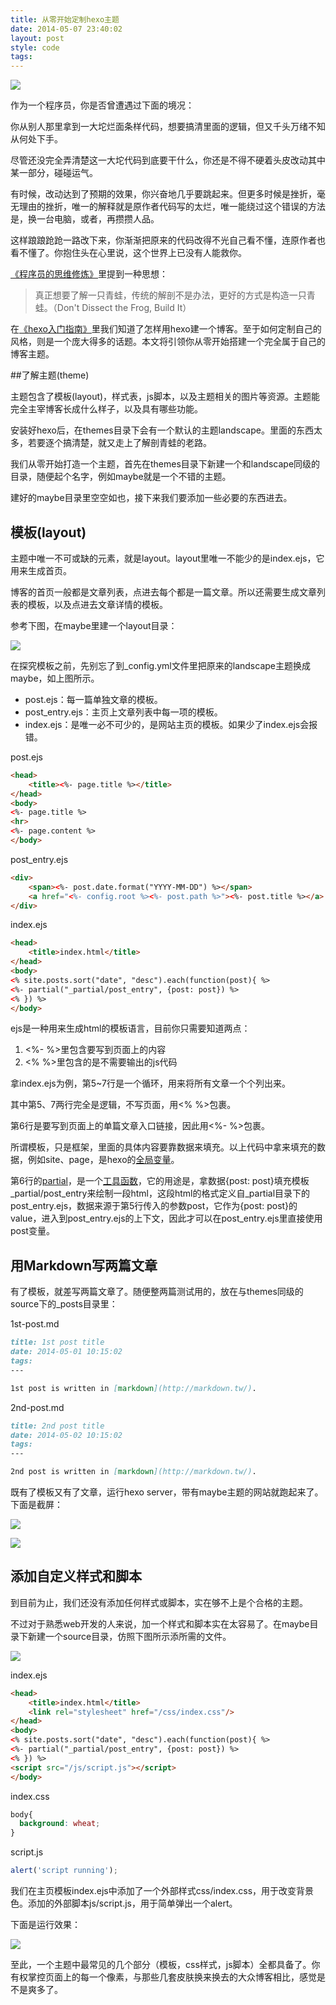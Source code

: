 ```yaml
---
title: 从零开始定制hexo主题
date: 2014-05-07 23:40:02
layout: post
style: code
tags:
---
```


![](/img/2014/hexo-theme-from-scratch_tower-of-babel.jpg)

作为一个程序员，你是否曾遭遇过下面的境况：

你从别人那里拿到一大坨烂面条样代码，想要搞清里面的逻辑，但又千头万绪不知从何处下手。

尽管还没完全弄清楚这一大坨代码到底要干什么，你还是不得不硬着头皮改动其中某一部分，碰碰运气。

有时候，改动达到了预期的效果，你兴奋地几乎要跳起来。但更多时候是挫折，毫无理由的挫折，唯一的解释就是原作者代码写的太烂，唯一能绕过这个错误的方法是，换一台电脑，或者，再攒攒人品。

这样踉踉跄跄一路改下来，你渐渐把原来的代码改得不光自己看不懂，连原作者也看不懂了。你抱住头在心里说，这个世界上已没有人能救你。

[《程序员的思维修炼》](http://www.duokan.com/book/1917)里提到一种思想：

> 真正想要了解一只青蛙，传统的解剖不是办法，更好的方式是构造一只青蛙。（Don't Dissect the Frog, Build It）

在[《hexo入门指南》](http://www.maintao.com/hexo-beginner's-guide/)里我们知道了怎样用hexo建一个博客。至于如何定制自己的风格，则是一个庞大得多的话题。本文将引领你从零开始搭建一个完全属于自己的博客主题。

##了解主题(theme)

主题包含了模板(layout)，样式表，js脚本，以及主题相关的图片等资源。主题能完全主宰博客长成什么样子，以及具有哪些功能。

安装好hexo后，在themes目录下会有一个默认的主题landscape。里面的东西太多，若要逐个搞清楚，就又走上了解剖青蛙的老路。

我们从零开始打造一个主题，首先在themes目录下新建一个和landscape同级的目录，随便起个名字，例如maybe就是一个不错的主题。

建好的maybe目录里空空如也，接下来我们要添加一些必要的东西进去。

## 模板(layout)

主题中唯一不可或缺的元素，就是layout。layout里唯一不能少的是index.ejs，它用来生成首页。

博客的首页一般都是文章列表，点进去每个都是一篇文章。所以还需要生成文章列表的模板，以及点进去文章详情的模板。

参考下图，在maybe里建一个layout目录：

![](/img/2014/hexo-theme-from-scratch_layout-init-directory.png)

在探究模板之前，先别忘了到_config.yml文件里把原来的landscape主题换成maybe，如上图所示。

- post.ejs：每一篇单独文章的模板。
- post_entry.ejs：主页上文章列表中每一项的模板。
- index.ejs：是唯一必不可少的，是网站主页的模板。如果少了index.ejs会报错。

post.ejs
```html
<head>
    <title><%- page.title %></title>
</head>
<body>
<%- page.title %>
<hr>
<%- page.content %>
</body>
```

post_entry.ejs
```html
<div>
    <span><%- post.date.format("YYYY-MM-DD") %></span>
    <a href="<%- config.root %><%- post.path %>"><%- post.title %></a>
</div>
```

index.ejs
```html
<head>
    <title>index.html</title>
</head>
<body>
<% site.posts.sort("date", "desc").each(function(post){ %>
<%- partial("_partial/post_entry", {post: post}) %>
<% }) %>
</body>
```
ejs是一种用来生成html的模板语言，目前你只需要知道两点：

1. <%- %>里包含要写到页面上的内容
2. <% %>里包含的是不需要输出的js代码

拿index.ejs为例，第5~7行是一个循环，用来将所有文章一个个列出来。

其中第5、7两行完全是逻辑，不写页面，用<% %>包裹。

第6行是要写到页面上的单篇文章入口链接，因此用<%- %>包裹。

所谓模板，只是框架，里面的具体内容要靠数据来填充。以上代码中拿来填充的数据，例如site、page，是hexo的[全局变量](http://hexo.io/docs/variables.html#Global_Variables)。

第6行的[partial](http://hexo.io/docs/helpers.html#partial)，是一个[工具函数](http://hexo.io/docs/helpers.html)，它的用途是，拿数据{post: post}填充模板_partial/post_entry来绘制一段html，这段html的格式定义自_partial目录下的post_entry.ejs，数据来源于第5行传入的参数post，它作为{post: post}的value，进入到post_entry.ejs的上下文，因此才可以在post_entry.ejs里直接使用post变量。

## 用Markdown写两篇文章

有了模板，就差写两篇文章了。随便整两篇测试用的，放在与themes同级的source下的_posts目录里：

1st-post.md

```markdown
title: 1st post title
date: 2014-05-01 10:15:02
tags:
---

1st post is written in [markdown](http://markdown.tw/).
```

2nd-post.md

```markdown
title: 2nd post title
date: 2014-05-02 10:15:02
tags:
---

2nd post is written in [markdown](http://markdown.tw/).
```

既有了模板又有了文章，运行hexo server，带有maybe主题的网站就跑起来了。下面是截屏：

![](/img/2014/hexo-theme-from-scratch_run-index.png)

![](/img/2014/hexo-theme-from-scratch_run-post.png)

## 添加自定义样式和脚本

到目前为止，我们还没有添加任何样式或脚本，实在够不上是个合格的主题。

不过对于熟悉web开发的人来说，加一个样式和脚本实在太容易了。在maybe目录下新建一个source目录，仿照下图所示添所需的文件。

![](/img/2014/hexo-theme-from-scratch_source-directory.png)

index.ejs
```html
<head>
    <title>index.html</title>
    <link rel="stylesheet" href="/css/index.css"/>
</head>
<body>
<% site.posts.sort("date", "desc").each(function(post){ %>
<%- partial("_partial/post_entry", {post: post}) %>
<% }) %>
<script src="/js/script.js"></script>
</body>
```

index.css
```css
body{
  background: wheat;
}
```

script.js
```js
alert('script running');
```

我们在主页模板index.ejs中添加了一个外部样式css/index.css，用于改变背景色。添加的外部脚本js/script.js，用于简单弹出一个alert。

下面是运行效果：

![](/img/2014/hexo-theme-from-scratch_run-js-css.png)

至此，一个主题中最常见的几个部分（模板，css样式，js脚本）全都具备了。你有权掌控页面上的每一个像素，与那些几套皮肤换来换去的大众博客相比，感觉是不是爽多了。
